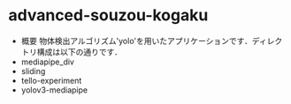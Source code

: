 # advanced-souzou-kogaku
- 概要
物体検出アルゴリズム'yolo'を用いたアプリケーションです．ディレクトリ構成は以下の通りです．
 - mediapipe_div
 - sliding
 - tello-experiment
 - yolov3-mediapipe